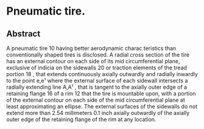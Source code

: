 # Pneumatic tire.

## Abstract
A pneumatic tire 10 having better aerodynamic charac teristics than conventionally shaped tires is disclosed. A radial cross section of the tire has an external contour on each side of its mid circumferential plane, exclusive of indicia on the sidewalls 20 or traction elements of the tread portion 18 , that extends continuously axially outwardly and radially inwardly to the point e,e¹ where the external surface of each sidewall intersects a radially extending line A,A¹ , that is tangent to the axially outer edge of a retaining flange 16 of a rim 12 that the tire is mountable upon, with a portion of the external contour on each side of the mid circumferential plane at least approximating an ellipse. The external surfaces of the sidewalls do not extend more than 2.54 millimeters 0.1 inch axially outwardly of the axially outer edge of the retaining flange of the rim at any location.